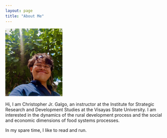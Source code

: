 ```yaml
---
layout: page
title: "About Me"
---
```

![profilepic.jpeg](https://github.com/chrisgalgojr/chrisgalgojr.github.io/blob/master/assets/images/profilepic.jpeg)

Hi, I am Christopher Jr. Galgo, an instructor at the Institute for Strategic Research and Development Studies at the Visayas State University. I am interested in the dynamics of the rural development process and the social and economic dimensions of food systems processes.

In my spare time, I like to read and run. 
